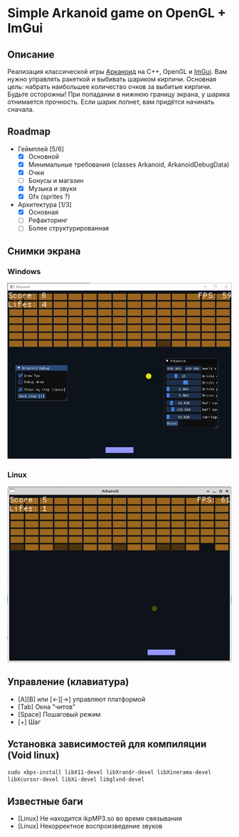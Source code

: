 # Simple Arkanoid game on OpenGL + ImGui

## Описание
Реализация классической игры [Арканоид](https://ru.wikipedia.org/wiki/Arkanoid) на C++, OpenGL и [ImGui](https://github.com/ocornut/imgui).
Вам нужно управлять ракеткой и выбивать шариком кирпичи. Основная цель: набрать наибольшее количество очков за выбитые кирпичи.
Будьте осторожны! При попадании в нижнюю границу экрана, у шарика отнимается прочность. Если шарик лопнет, вам придётся начинать сначала.

## Roadmap

- Геймплей [5/6]
  - [x] Основной
  - [x] Минимальные требования (classes Arkanoid, ArkanoidDebugData)
  - [x] Очки
  - [ ] Бонусы и магазин
  - [x] Музыка и звуки
  - [x] Gfx (sprites ?)
- Архитектура [1/3]
  - [x] Основная
  - [ ] Рефакторинг
  - [ ] Более структурированная

## Снимки экрана

### Windows
![Windows screenshot](https://github.com/Krol-X/Arkanoid/raw/main/doc/screenshots/windows.jpg)

### Linux
![Linux screenshot](https://github.com/Krol-X/Arkanoid/raw/main/doc/screenshots/linux.jpg)

## Управление (клавиатура)

- [A][B] или [<-][->] управляют платформой
- [Tab] Окна "читов"
- [Space] Пошаговый режим
- [+] Шаг

## Установка зависимостей для компиляции (Void linux)
```
sudo xbps-install libX11-devel libXrandr-devel libXinerama-devel libXcursor-devel libXi-devel libglvnd-devel
```

## Известные баги

- [Linux] Не находится ikpMP3.so во время связывания
- [Linux] Некорректное воспроизведение звуков
